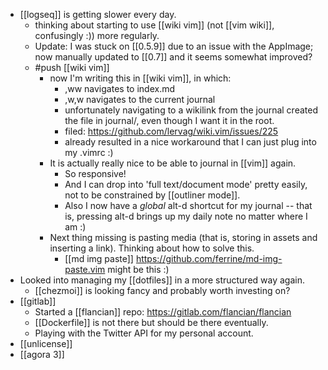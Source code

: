 - [[logseq]] is getting slower every day.
	- thinking about starting to use [[wiki vim]] (not [[vim wiki]], confusingly :)) more regularly.
	- Update: I was stuck on [[0.5.9]] due to an issue with the AppImage; now manually updated to [[0.7]] and it seems somewhat improved?
	- #push [[wiki vim]]
		- now I'm writing this in [[wiki vim]], in which:
			- ,ww navigates to index.md
			- ,w,w navigates to the current journal
			- unfortunately navigating to a wikilink from the journal created the file in journal/, even though I want it in the root.
			- filed: https://github.com/lervag/wiki.vim/issues/225
			- already resulted in a nice workaround that I can just plug into my .vimrc :)
		- It is actually really nice to be able to journal in [[vim]] again.
			- So responsive!
			- And I can drop into 'full text/document mode' pretty easily, not to be constrained by [[outliner mode]].
			- Also I now have a *global* alt-d shortcut for my journal -- that is, pressing alt-d brings up my daily note no matter where I am :)
		- Next thing missing is pasting media (that is, storing in assets and inserting a link). Thinking about how to solve this.
			- [[md img paste]] https://github.com/ferrine/md-img-paste.vim might be this :)
- Looked into managing my [[dotfiles]] in a more structured way again.
	- [[chezmoi]] is looking fancy and probably worth investing on?
- [[gitlab]]
  - Started a [[flancian]] repo: https://gitlab.com/flancian/flancian
  - [[Dockerfile]] is not there but should be there eventually.
  - Playing with the Twitter API for my personal account.
- [[unlicense]]
- [[agora 3]]
